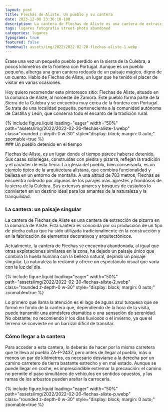 ```yaml
---
layout: post
title: Flechas de Aliste. Un pueblo y su cantera
date: 2023-12-08 23:36:10-100
description: La cantera de Flechas de Aliste es una cantera de extracción de pizarra en la comarca de Aliste. 
tags: lugares fotografia street-photo abandoned
categories: lugares
typograms: true
featured: false
thumbnail: assets/img/2022/2022-02-20-flechas-aliste-1.webp
---
```



Érase una vez un pequeño pueblo perdido en la sierra de la Culebra, a pocos kilómetros de la frontera con Portugal. Aunque es un pueblo pequeño, alberga una gran cantera rodeada de un paisaje mágico, digno de un cuento. Hablo de Flechas de Aliste, un lugar que he tenido el placer de visitar en varias ocasiones.

Hoy quiero recomendar este pintoresco sitio: Flechas de Aliste, situado en la comarca de Aliste, al noroeste de Zamora. Este pueblo forma parte de la Sierra de la Culebra y se encuentra muy cerca de la frontera con Portugal. Se trata de una localidad pequeña, perteneciente a la comunidad autónoma de Castilla y León, que conserva todo el encanto de la tradición rural.

<div class="text-center">
{% include figure.liquid loading="eager" width="50%" path="assets/img/2022/2022-02-20-flechas-aliste-1.webp" class="rounded z-depth-0 w-30" style="display: block; margin: 0 auto;" zoomable=true %}   
</div>
### Un pueblo detenido en el tiempo

Flechas de Aliste, es un lugar donde el tiempo parece haberse detenido. Sus casas solariegas, construidas con piedra y pizarra, reflejan la tradición y el carácter de esta tierra. La iglesia del pueblo, bien conservada, es un ejemplo típico de la arquitectura alistana, que combina funcionalidad y belleza en un entorno de montaña. A una altitud de 783 metros, Flechas se encuentra rodeado por algunos de los parajes más agrestes y frondosos de la sierra de la Culebra. Sus extensos pinares y bosques de castaños lo convierten en un destino ideal para los amantes de la naturaleza y la tranquilidad.

### La cantera: un paisaje singular

La cantera de Flechas de Aliste es una cantera de extracción de pizarra en la comarca de Aliste. Esta cantera es conocida por su producción de un tipo de piedra caliza que ha sido utilizada tradicionalmente en la construcción y en la fabricación de elementos decorativos y arquitectónicos.

Actualmente, la cantera de Flechas se encuentra abandonada, al igual que otras explotaciones similares en la zona, ha dejado un paisaje único que combina la huella humana con la belleza natural, dejando un paisaje singular. La naturaleza lo reclamó y ofrece un espectáculo visual que varía con la luz del día.

<div class="text-center">
{% include figure.liquid loading="eager" width="50%" path="assets/img/2022/2022-02-20-flechas-aliste-2.webp" class="rounded z-depth-0 w-30" style="display: block; margin: 0 auto;" zoomable=true %}   
</div>

Lo primero que llama la atención es el lago de aguas azul turquesa que se formó en fondo de la cantera que, dependiendo de la hora de la visita, puede transmitir una atmósfera dramática o una sensación de serenidad. No obstante, no recomiendo ir los días lluviosos o el invierno, ya que el terreno se convierte en un barrizal difícil de transitar.

### Cómo llegar a la cantera

Para acceder a esta cantera, lo deberás de hacer por la misma carretera que te lleva al pueblo ZA-P-2437, pero antes de llegar al pueblo, más o menos un par de kilómetros, es necesario desviarse a la derecha por un camino carretero de tierra bastante estrecho y en mal estado. Aunque se puede llegar en coche, es imprescindible extremar la precaución: el camino no permite el paso simultáneo de vehículos en sentidos opuestos, y las ramas de los arbustos pueden arañar la carrocería.

<div class="text-center">
{% include figure.liquid loading="eager" width="50%" path="assets/img/2022/2022-02-20-flechas-aliste-p.webp" class="rounded z-depth-0 w-30" style="display: block; margin: 0 auto;" zoomable=true %}   
</div>
